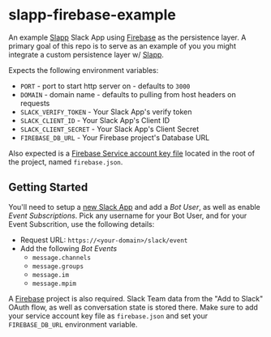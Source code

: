 # slapp-firebase-example
An example [Slapp][slap] Slack App using [Firebase][firebase] as the persistence layer. A primary goal of this repo is to serve as an example of you you might integrate a custom persistence layer w/ [Slapp][slap].

Expects the following environment variables:

+ `PORT` - port to start http server on - defaults to `3000`
+ `DOMAIN` - domain name - defaults to pulling from host headers on requests
+ `SLACK_VERIFY_TOKEN` - Your Slack App's verify token
+ `SLACK_CLIENT_ID` - Your Slack App's Client ID
+ `SLACK_CLIENT_SECRET` - Your Slack App's Client Secret
+ `FIREBASE_DB_URL` - Your Firebase project's Database URL

Also expected is a [Firebase Service account key file](https://firebase.google.com/docs/server/setup) located in the root of the project, named `firebase.json`.

## Getting Started

You'll need to setup a [new Slack App](https://api.slack.com/apps/new) and add a *Bot User*, as well as enable *Event Subscriptions*. Pick any username for your Bot User, and for your Event Subscrition, use the following details:

+ Request URL: `https://<your-domain>/slack/event`
+ Add the following *Bot Events*
    * `message.channels`
    * `message.groups`
    * `message.im`
    * `message.mpim`

A [Firebase](firebase) project is also required.  Slack Team data from the "Add to Slack" OAuth flow, as well as conversation state is stored there. Make sure to add your service account key file as `firebase.json` and set your `FIREBASE_DB_URL` environment variable.

[slap]: https://github.com/BeepBoopHQ/slapp
[firebase]: https://firebase.google.com
